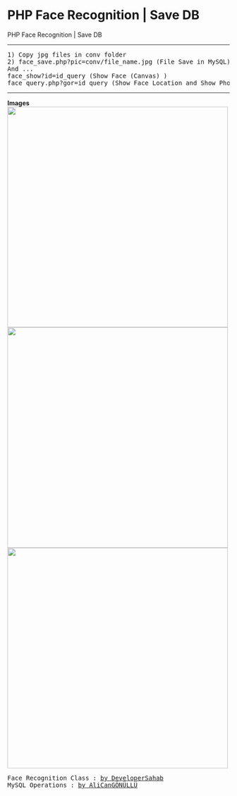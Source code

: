 # PHP Face Recognition | Save DB
PHP Face Recognition | Save DB
<hr></hr>
<pre>
1) Copy jpg files in conv folder
2) face_save.php?pic=conv/file_name.jpg (File Save in MySQL) (Firstly Step :) )
And ...
face_show?id=id_query (Show Face (Canvas) )
face_query.php?gor=id_query (Show Face Location and Show Photo (Not Canvas) )
</pre>
<hr></hr>
<b> Images </b>
<img src="https://alicangonullu.github.io/ali-php-face-save-db/delete_this/pic1.png" widht="500" height="500">
<br>
<img src="https://alicangonullu.github.io/ali-php-face-save-db/delete_this/pic2.png" widht="500" height="500">
<br>
<img src="https://alicangonullu.github.io/ali-php-face-save-db/delete_this/pic3.png" widht="500" height="500">
<br>
<pre>
Face Recognition Class : <a href="https://github.com/developersahab/face-recognition">by DeveloperSahab</a>
MySQL Operations : <a href="https://github.com/alicangonullu/ali-php-face-save-db">by AliCanGÖNÜLLÜ</a>
</pre>
